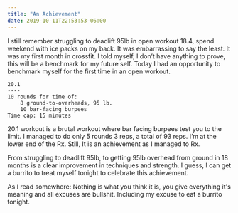 ```yaml
---
title: "An Achievement"
date: 2019-10-11T22:53:53-06:00
---
```

I still remember struggling to deadlift 95lb in open workout 18.4, spend weekend with ice packs on my back. It was embarrassing to say the least. It was my first month in crossfit. I told myself, I don’t have anything to prove, this will be a benchmark for my future self. Today I had an opportunity to benchmark myself for the first time in an open workout. 

```
20.1
----
10 rounds for time of:
	8 ground-to-overheads, 95 lb.
	10 bar-facing burpees
Time cap: 15 minutes
```

20.1 workout is a brutal workout where bar facing burpees test you to the limit. I managed to do only 5 rounds 3 reps, a total of 93 reps. I’m at the lower end of the Rx. Still, It is an achievement as I managed to Rx. 

From struggling to deadlift 95lb, to getting 95lb overhead from ground in 18 months is a clear improvement in techniques and strength. I guess, I can get a burrito to treat myself tonight to celebrate this achievement. 

As I read somewhere: Nothing is what you think it is, you give everything it's meaning and all excuses are bullshit. Including my excuse to eat a burrito tonight.

